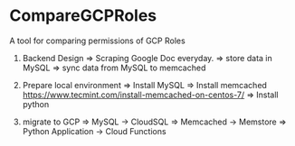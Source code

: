 # CompareGCPRoles
A tool for comparing permissions of GCP Roles

1. Backend Design
=> Scraping Google Doc everyday.
=> store data in MySQL
=> sync data from MySQL to memcached

2. Prepare local environment
=> Install MySQL
=> Install memcached https://www.tecmint.com/install-memcached-on-centos-7/
=> Install python

3. migrate to GCP
=> MySQL -> CloudSQL
=> Memcached -> Memstore
=> Python Application -> Cloud Functions
